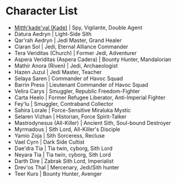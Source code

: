 # Character List

- [Mitth'kade'val (Kade)](https://cronyx2000.github.io/memorykeepsakeforswtororother/Kade.html) \| Spy, Vigilante, Double Agent
- Datura Aedryn \| Light-Side Sith
- Qar'rah Aedryn \| Jedi Master, Grand Healer
- Ciaran Sol \| Jedi, Eternal Alliance Commander
- Tera Veriditas (Church) \| Former Jedi, Adventurer
- Aspera Veriditas (Aspera Cadera) \| Bounty Hunter, Mandalorian
- Mathir Anora (Riven) \| Jedi, Archaeologist
- Hazen Juzul \| Jedi Master, Teacher
- Selaya Saren \| Commander of Havoc Squad
- Barrin Press \| Lieutenant Commander of Havoc Squad
- Velira Carys \| Smuggler, Republic Freedom-Fighter
- Carta Heelo \| Former Refugee Liberator, Anti-Imperial Fighter
- Fey'lu \| Smuggler, Contraband Collector
- Sahira Lorale \| Force-Sensitive Miraluka Mystic
- Selaren Vizhan \| Historian, Force Spirit-Talker
- Mastrodynesus (All-Killer) \| Ancient Sith, Soul-bound Destroyer
- Myrmadous \| Sith Lord, All-Killer's Disciple
- Yamio Zoja \| Sith Sorceress, Recluse
- Vael Cyrn \| Dark Side Cultist
- Dae'dra Tia \| Tia twin, cyborg, Sith Lord
- Neyara Tia \| Tia twin, cyborg, Sith Lord
- Darth Dire \| Zabrak Sith Lord, Imperialist
- Drev'os Thal \| Mercenary, Jedi/Sith hunter
- Teer Kurs \| Bounty Hunter, Avenger

